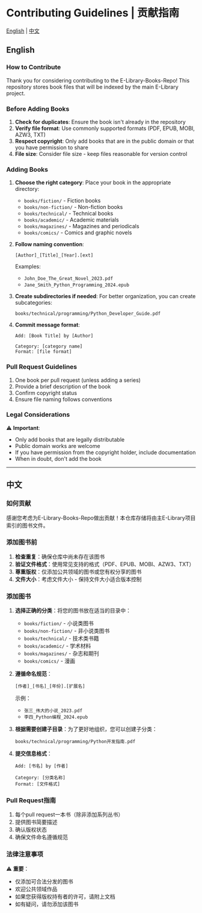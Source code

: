 # Contributing Guidelines | 贡献指南

[English](#english) | [中文](#中文)

## English

### How to Contribute

Thank you for considering contributing to the E-Library-Books-Repo! This repository stores book files that will be indexed by the main E-Library project.

### Before Adding Books

1. **Check for duplicates**: Ensure the book isn't already in the repository
2. **Verify file format**: Use commonly supported formats (PDF, EPUB, MOBI, AZW3, TXT)
3. **Respect copyright**: Only add books that are in the public domain or that you have permission to share
4. **File size**: Consider file size - keep files reasonable for version control

### Adding Books

1. **Choose the right category**: Place your book in the appropriate directory:
   - `books/fiction/` - Fiction books
   - `books/non-fiction/` - Non-fiction books
   - `books/technical/` - Technical books
   - `books/academic/` - Academic materials
   - `books/magazines/` - Magazines and periodicals
   - `books/comics/` - Comics and graphic novels

2. **Follow naming convention**: 
   ```
   [Author]_[Title]_[Year].[ext]
   ```
   Examples:
   - `John_Doe_The_Great_Novel_2023.pdf`
   - `Jane_Smith_Python_Programming_2024.epub`

3. **Create subdirectories if needed**: For better organization, you can create subcategories:
   ```
   books/technical/programming/Python_Developer_Guide.pdf
   ```

4. **Commit message format**:
   ```
   Add: [Book Title] by [Author]
   
   Category: [category name]
   Format: [file format]
   ```

### Pull Request Guidelines

1. One book per pull request (unless adding a series)
2. Provide a brief description of the book
3. Confirm copyright status
4. Ensure file naming follows conventions

### Legal Considerations

⚠️ **Important**: 
- Only add books that are legally distributable
- Public domain works are welcome
- If you have permission from the copyright holder, include documentation
- When in doubt, don't add the book

---

## 中文

### 如何贡献

感谢您考虑为E-Library-Books-Repo做出贡献！本仓库存储将由主E-Library项目索引的图书文件。

### 添加图书前

1. **检查重复**：确保仓库中尚未存在该图书
2. **验证文件格式**：使用常见支持的格式（PDF、EPUB、MOBI、AZW3、TXT）
3. **尊重版权**：仅添加公共领域的图书或您有权分享的图书
4. **文件大小**：考虑文件大小 - 保持文件大小适合版本控制

### 添加图书

1. **选择正确的分类**：将您的图书放在适当的目录中：
   - `books/fiction/` - 小说类图书
   - `books/non-fiction/` - 非小说类图书
   - `books/technical/` - 技术类书籍
   - `books/academic/` - 学术材料
   - `books/magazines/` - 杂志和期刊
   - `books/comics/` - 漫画

2. **遵循命名规范**：
   ```
   [作者]_[书名]_[年份].[扩展名]
   ```
   示例：
   - `张三_伟大的小说_2023.pdf`
   - `李四_Python编程_2024.epub`

3. **根据需要创建子目录**：为了更好地组织，您可以创建子分类：
   ```
   books/technical/programming/Python开发指南.pdf
   ```

4. **提交信息格式**：
   ```
   Add: [书名] by [作者]
   
   Category: [分类名称]
   Format: [文件格式]
   ```

### Pull Request指南

1. 每个pull request一本书（除非添加系列丛书）
2. 提供图书简要描述
3. 确认版权状态
4. 确保文件命名遵循规范

### 法律注意事项

⚠️ **重要**：
- 仅添加可合法分发的图书
- 欢迎公共领域作品
- 如果您获得版权持有者的许可，请附上文档
- 如有疑问，请勿添加该图书
